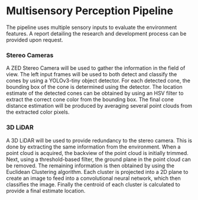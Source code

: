 # Multisensory Perception Pipeline

The pipeline uses multiple sensory inputs to evaluate the environment features. A report detailing the research and development process can be provided upon request.

### Stereo Cameras
A ZED Stereo Camera will be used to gather the information in the field of view. The left input frames will be used to both detect and classify the cones by using a YOLOv3-tiny object detector. For each detected cone, the bounding box of the cone is determined using the detector. The location estimate of the detected cones can be obtained by using an HSV filter to extract the correct cone color from the bounding box. The final cone distance estimation will be produced by averaging several point clouds from the extracted color pixels. 

### 3D LiDAR
A 3D LiDAR will be used to provide redundancy to the stereo camera. This is done by extracting the same information from the environment. When a point cloud is acquired, the backview of the point cloud is initially trimmed. Next, using a threshold-based filter, the ground plane in the point cloud can be removed. The remaining information is then obtained by using the Euclidean Clustering algorithm. Each cluster is projected into a 2D plane to create an image to feed into a convolutional neural network, which then classifies the image. Finally the centroid of each cluster is calculated to provide a final estimate location. 
